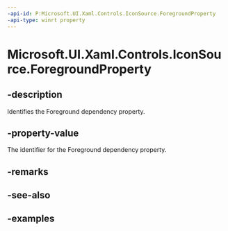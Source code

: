 ```yaml
---
-api-id: P:Microsoft.UI.Xaml.Controls.IconSource.ForegroundProperty
-api-type: winrt property
---
```


<!-- Property syntax.
public DependencyProperty ForegroundProperty { get; }
-->

# Microsoft.UI.Xaml.Controls.IconSource.ForegroundProperty

## -description

Identifies the Foreground dependency property.

## -property-value

The identifier for the Foreground dependency property.

## -remarks

## -see-also

## -examples

